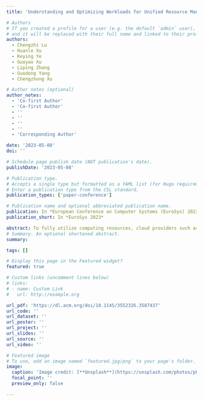 ```yaml
---
title: 'Understanding and Optimizing Workloads for Unified Resource Management in Large Cloud Platforms'

# Authors
# If you created a profile for a user (e.g. the default `admin` user), write the username (folder name) here
# and it will be replaced with their full name and linked to their profile.
authors:
  - Chengzhi Lu
  - Huanle Xu
  - Keying Ye
  - Guoyao Xu
  - Liping Zhang
  - Guodong Yang
  - Chengzhong Xu

# Author notes (optional)
author_notes:
  - 'Co-first Author'
  - 'Co-first Author'
  - ''
  - ''
  - ''
  - ''
  - 'Corresponding Author'

date: '2023-05-08'
doi: ''

# Schedule page publish date (NOT publication's date).
publishDate: '2023-05-08'

# Publication type.
# Accepts a single type but formatted as a YAML list (for Hugo requirements).
# Enter a publication type from the CSL standard.
publication_types: ['paper-conference']

# Publication name and optional abbreviated publication name.
publication: In *European Conference on Computer Systems (EuroSys) 2023*
publication_short: In *EuroSys 2023*

abstract: To fully utilize computing resources, cloud providers such as Google and Alibaba choose to co-locate online services with batch processing applications in their data centers. By implementing unified resource management policies, different types of complex computing jobs request resources in a consistent way, which can help data centers achieve global optimal scheduling and provide computing power with higher quality. To understand this new scheduling paradigm, in this paper, we first present an in-depth study of Alibaba’s unified scheduling workloads. Our study focuses on the characterization of resource utilization, the application running performance, and scheduling scalability. We observe that although computing resources are significantly overcommitted under unified scheduling, the resource utilization
# Summary. An optional shortened abstract.
summary: 

tags: []

# Display this page in the Featured widget?
featured: true

# Custom links (uncomment lines below)
# links:
# - name: Custom Link
#   url: http://example.org

url_pdf: 'https://dl.acm.org/doi/10.1145/3552326.3587437'
url_code: ''
url_dataset: ''
url_poster: ''
url_project: ''
url_slides: ''
url_source: ''
url_video: ''

# Featured image
# To use, add an image named `featured.jpg/png` to your page's folder.
image:
  caption: 'Image credit: [**Unsplash**](https://unsplash.com/photos/pLCdAaMFLTE)'
  focal_point: ''
  preview_only: false

---
```




